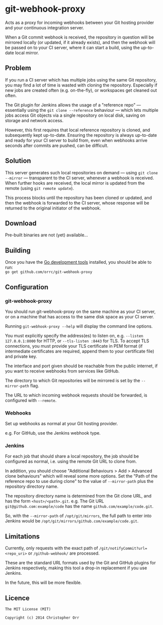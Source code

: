 git-webhook-proxy
=================

Acts as a proxy for incoming webhooks between your Git hosting provider and your continuous integration server.

When a Git commit webhook is received, the repository in question will be mirrored locally (or updated, if it already exists), and then the webhook will be passed on to your CI server, where it can start a build, using the up-to-date local mirror.

Problem
-------
If you run a CI server which has multiple jobs using the same Git repository, you may find a lot of time is wasted with cloning the repository.  Especially if new jobs are created often (e.g. on-the-fly), or workspaces get cleaned out often.

The Git plugin for Jenkins allows the usage of a "reference repo" — essentially using the `git clone --reference` behaviour — which lets multiple jobs access Git objects via a single repository on local disk, saving on storage and network access.

However, this first requires that local reference repository is cloned, and subsequently kept up-to-date.
Ensuring the repository is always up-to-date and ready for your CI server to build from, even when webhooks arrive seconds after commits are pushed, can be difficult.

Solution
--------
This server generates such local repositories on demand — using `git clone --mirror` — transparent to the CI server, whenever a webhook is received.  When further hooks are received, the local mirror is updated from the remote (using `git remote update`).

This process blocks until the repository has been cloned or updated, and then the webhook is forwarded to the CI server, whose response will be returned to the original initiator of the webhook.

Download
--------
Pre-built binaries are not (yet) available...

Building
--------
Once you have the [Go development tools](http://golang.org/doc/install) installed, you should be able to run:  
`go get github.com/orrc/git-webhook-proxy`

Configuration
-------------
### git-webhook-proxy
You should run git-webhook-proxy on the same machine as your CI server, or on a machine that has access to the same disk space as your CI server.

Running `git-webhook-proxy --help` will display the command line options.

You must explicitly specify the address(es) to listen on, e.g. `--listen 127.0.0.1:8000` for HTTP, or `--tls-listen :8443` for TLS.
To accept TLS connections, you must provide your TLS certificate in PEM format (if intermediate certificates are required, append them to your certificate file) and private key.

The interface and port given should be reachable from the public internet, if you want to receive webhooks from services like GitHub.

The directory to which Git repositories will be mirrored is set by the `--mirror-path` flag.

The URL to which incoming webhook requests should be forwarded, is configured with `--remote`.

### Webhooks
Set up webhooks as normal at your Git hosting provider.

e.g. For GitHub, use the Jenkins webhook type.

### Jenkins
For each job that should share a local repository, the job should be configured as normal, i.e. using the remote Git URL to clone from.

In addition, you should choose "Additional Behaviours > Add > Advanced clone behaviours" which will reveal some more options.
Set the "Path of the reference repo to use during clone" to the value of `--mirror-path` plus the repository directory name.

The repository directory name is determined from the Git clone URL, and has the form `<host>/<path>.git`.
e.g. The Git URL `git@github.com:example/code` has the name `github.com/example/code.git`.

So, with the `--mirror-path` of `/opt/git/mirrors`, the full path to enter into Jenkins would be `/opt/git/mirrors/github.com/example/code.git`.

Limitations
-----------
Currently, only requests with the exact path of `/git/notifyCommit?url=<repo_uri>` or `/github-webhook/` are processed.

These are the standard URL formats used by the Git and GitHub plugins for Jenkins respectively, making this tool a drop-in replacement if you use Jenkins.

In the future, this will be more flexible.

Licence
-------
    The MIT License (MIT)

    Copyright (c) 2014 Christopher Orr
